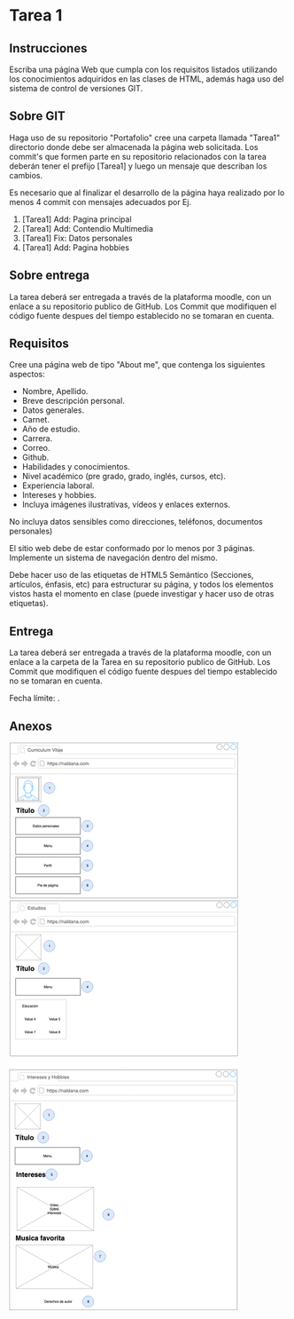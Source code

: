 # Tarea 1

## Instrucciones

Escriba una página Web que cumpla con los requisitos listados utilizando los conocimientos adquiridos en las clases de HTML, además haga uso del sistema de control de versiones GIT.

## Sobre GIT

Haga uso de su repositorio "Portafolio" cree una carpeta llamada "Tarea1" directorio donde debe ser almacenada la página web solicitada. Los commit's que formen parte en su repositorio relacionados con la tarea deberán tener el prefijo \[Tarea1\] y luego un mensaje que describan los cambios.

Es necesario que al finalizar el desarrollo de la página haya realizado por lo menos 4 commit con mensajes adecuados por Ej.

1. \[Tarea1\] Add: Pagina principal
2. \[Tarea1\] Add: Contendio Multimedia
3. \[Tarea1\] Fix: Datos personales
4. \[Tarea1\] Add: Pagina hobbies

## Sobre entrega

La tarea deberá ser entregada a través de la plataforma moodle, con un enlace a su repositorio publico de GitHub. Los Commit que modifiquen el código fuente despues del tiempo establecido no se tomaran en cuenta.

## Requisitos

Cree una página web de tipo "About me", que contenga los siguientes aspectos:

- Nombre, Apellido.
- Breve descripción personal.
- Datos generales.
- Carnet.
- Año de estudio.
- Carrera.
- Correo.
- Github.
- Habilidades y conocimientos.
- Nivel académico (pre grado, grado, inglés, cursos, etc).
- Experiencia laboral.
- Intereses y hobbies.
- Incluya imágenes ilustrativas, vídeos y enlaces externos.

No incluya datos sensibles como direcciones, teléfonos, documentos personales)

El sitio web debe de estar conformado por lo menos por 3 páginas. Implemente un sistema de navegación dentro del mismo.

Debe hacer uso de las etiquetas de HTML5 Semántico (Secciones, artículos, énfasis, etc) para estructurar su página, y todos los elementos vistos hasta el momento en clase (puede investigar y hacer uso de otras etiquetas).

## Entrega

La tarea deberá ser entregada a través de la plataforma moodle, con un enlace a la carpeta de la Tarea en su repositorio publico de GitHub. Los Commit que modifiquen el código fuente despues del tiempo establecido no se tomaran en cuenta.

Fecha límite: <Insert Date>.

## Anexos

![Ejemplo y sugerencia de la estructura del sitio.](ejemplo_estructura.png)

